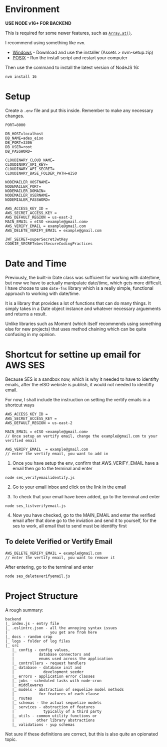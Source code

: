 # Environment

**USE NODE v16+ FOR BACKEND**

This is required for some newer features, such as [`Array.at()`](https://developer.mozilla.org/en-US/docs/Web/JavaScript/Reference/Global_Objects/Array/at#browser_compatibility).

I recommend using something like `nvm`.

- [Windows](https://github.com/coreybutler/nvm-windows/releases) - Download and use the installer (Assets > nvm-setup.zip)
- [POSIX](https://github.com/nvm-sh/nvm) - Run the install script and restart your computer

Then use the command to install the latest version of NodeJS 16:

```
nvm install 16
```

# Setup

Create a `.env` file and put this inside. Remember to make any necessary changes.

```
PORT=8000

DB_HOST=localhost
DB_NAME=ades_eiso
DB_PORT=3306
DB_USER=root
DB_PASSWORD=

CLOUDINARY_CLOUD_NAME=
CLOUDINARY_API_KEY=
CLOUDINARY_API_SECRET=
CLOUDINARY_BASE_FOLDER_PATH=eISO

NODEMAILER_HOSTNAME=
NODEMAILER_PORT=
NODEMAILER_DOMAIN=
NODEMAILER_USERNAME=
NODEMIALER_PASSWORD=

AWS_ACCESS_KEY_ID = 
AWS_SECRET_ACCESS_KEY = 
AWS_DEFAULT_REGION = us-east-2
MAIN_EMAIL = eISO <example@gmail.com>
AWS_VERIFY_EMAIL = example@gmail.com
AWS_DELETE_VERIFY_EMAIL = example@gmail.com

JWT_SECRET=superSecretJwtKey
COOKIE_SECRET=bestSecureCodingPractices
```

# Date and Time

Previously, the built-in Date class was sufficient for working with date/time, but now we have to actually manipulate date/time, which gets more difficult. I have choose to use `date-fns` library which is a really simple, functional approach to working with date/time.

It is a library that provides a lot of functions that can do many things. It simply takes in a Date object instance and whatever necessary arguements and returns a result.

Unlike libraries such as Moment (which itself recommends using something else for new projects) that uses method chaining which can be quite confusing in my opinion.

# Shortcut for settine up email for AWS SES

Because SES is a sandbox now, which is why it needed to have to identifty emails, after the eISO webiste is publish, it would not needed to identifty email.

For now, I shall include the instruction on setting the vertify emails in a shortcut ways

```
AWS_ACCESS_KEY_ID = 
AWS_SECRET_ACCESS_KEY = 
AWS_DEFAULT_REGION = us-east-2

MAIN_EMAIL = eISO <example@gmail.com>
// Once setup an vertify email, change the example@gmail.com to your verified email

AWS_VERIFY_EMAIL  = example@gmail.com
// enter the vertify email, you want to add in
```

1. Once you have setup the env, confirm that AWS_VERIFY_EMAIL have a email then go to the terminal and enter 
```
node ses_verifyemailidentify.js
```

2. Go to your email inbox and click on the link in the email

3. To check that your email have been added, go to the terminal and enter
```
node ses_listverifyemail.js
```

4. Now you have checked, go to the MAIN_EMAIL and enter the verified email after that done go to the inviation and send it to yourself, for the ses to work, all email that to send must be identifty first

## To delete Verified or Vertify Email

```
AWS_DELETE_VERIFY_EMAIL = example@gmail.com
// enter the vertify email, you want to remove it
```

After entering, go to the terminal and enter 
```
node ses_deleteverifyemail.js
```

# Project Structure

A rough summary:

```
backend
|_ index.js - entry file
|_ .eslintrc.json - all the annoying syntax issues
|                   you get are from here
|_ docs - random crap
|_ logs - folder of log files
|_ src
   |_ config - config values, 
   |           database connectors and
   |           enums used across the application
   |_ controllers - request handlers
   |_ database - database init and 
   |             development seeder
   |_ errors - application error classes
   |_ jobs - scheduled tasks with node-cron
   |_ middlewares
   |_ models - abstraction of sequelize model methods
   |           for features of each clause
   |_ routes
   |_ schemas - the actual sequelize models
   |_ services - abstraction of features
   |             typically of a third party
   |_ utils - common utility functions or
   |          other library abstractions
   |_ validations - yup schemas
```

Not sure if these definitions are correct, but this is also quite an opionated topic.
